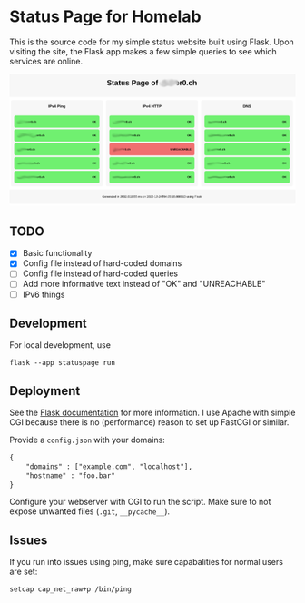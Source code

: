 # Status Page for Homelab
This is the source code for my simple status website built using Flask.
Upon visiting the site, the Flask app makes a few simple queries to see
which services are online.

![Screenshot](docs/statuspage.png)

## TODO
 - [x] Basic functionality
 - [x] Config file instead of hard-coded domains
 - [ ] Config file instead of hard-coded queries
 - [ ] Add more informative text instead of "OK" and "UNREACHABLE"
 - [ ] IPv6 things

## Development
For local development, use
~~~
flask --app statuspage run
~~~

## Deployment
See the [Flask documentation](https://flask.palletsprojects.com/en/latest/deploying/nginx/)
for more information. I use Apache with simple CGI because there is no
(performance) reason to set up FastCGI or similar.

Provide a `config.json` with your domains:
~~~
{
    "domains" : ["example.com", "localhost"],
    "hostname" : "foo.bar"
}
~~~

Configure your webserver with CGI to run the script. Make sure to not expose
unwanted files (`.git`, `__pycache__`).


## Issues
If you run into issues using ping, make sure capabalities for normal users
are set:

~~~
setcap cap_net_raw+p /bin/ping
~~~
